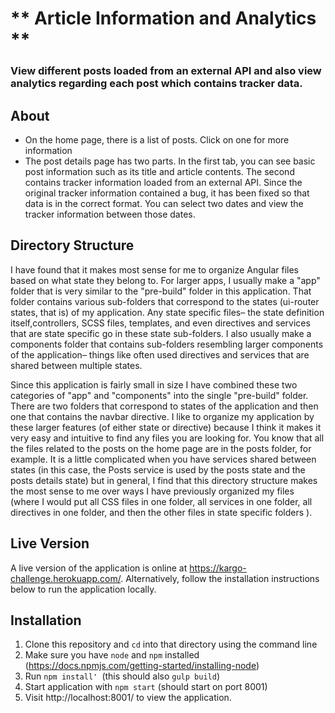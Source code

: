 # ** Article Information and Analytics ** #
### View different posts loaded from an external API and also view analytics regarding each post which contains tracker data. ###


##  About
 - On the home page, there is a list of posts. Click on one for more information
 - The post details page has two parts. In the first tab, you can see basic post information such as its title and article contents. The second contains tracker information loaded from an external API. Since the original tracker information contained a bug, it has been fixed so that data is in the correct format. You can select two dates and view the tracker information between those dates.

## Directory Structure
I have found that it makes most sense for me to organize Angular files based on what state they belong to. For larger apps, I usually make a "app" folder that is very similar to the "pre-build" folder in this application. That folder contains various sub-folders that correspond to the states (ui-router states, that is) of my application. Any state specific files– the state definition itself,controllers, SCSS files, templates, and even directives and services that are state specific go in these state sub-folders. I also usually make a components folder that contains sub-folders resembling larger components of the application– things like often used directives and services that are shared between multiple states.

Since this application is fairly small in size I have combined these two categories of "app" and "components" into the single "pre-build" folder. There are two folders that correspond to states of the application and then one that contains the navbar directive. I like to organize my application by these larger features (of either state or directive) because I think it makes it very easy and intuitive to find any files you are looking for. You know that all the files related to the posts on the home page are in the posts folder, for example. It is a little complicated when you have services shared between states (in this case, the Posts service is used by the posts state and the posts details state) but in general, I find that this directory structure makes the most sense to me over ways I have previously organized my files (where I would put all CSS files in one folder, all services in one folder, all directives in one folder, and then the other files in state specific folders ).

## Live Version
A live version of the application is online at https://kargo-challenge.herokuapp.com/. Alternatively, follow the installation instructions below to run the application locally.

## Installation
1. Clone this repository and `cd` into that directory using the command line
2. Make sure you have  `node` and `npm` installed (https://docs.npmjs.com/getting-started/installing-node)
2. Run `npm install' `(this should also `gulp build`)
3. Start application with `npm start` (should start on port 8001)
4. Visit http://localhost:8001/ to view the application.
